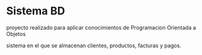 # Sistema BD
proyecto realizado para aplicar conocimientos de Programacion Orientada a Objetos

sistema en el que se almacenan clientes, productos, facturas y pagos.
